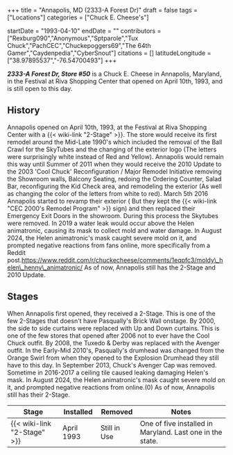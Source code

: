 +++
title = "Annapolis, MD (2333-A Forest Dr)"
draft = false
tags = ["Locations"]
categories = ["Chuck E. Cheese's"]


startDate = "1993-04-10"
endDate = ""
contributors = ["Rexburg090","Anonymous","Sptparole","Tux Chuck","PachCEC","Chuckepoggers69","The 64th Gamer","Caydenpedia","CyberSnout"]
citations = []
latitudeLongitude = ["38.97895537","-76.54700493"]
+++

***2333-A Forest Dr, Store #50*** is a Chuck E. Cheese in Annapolis, Maryland, in the Festival at Riva Shopping Center that opened on April 10th, 1993, and is still open to this day.

## History

Annapolis opened on April 10th, 1993, at the Festival at Riva Shopping Center with a {{< wiki-link "2-Stage" >}}. The store would receive its first remodel around the Mid-Late 1990's which included the removal of the Ball Crawl for the SkyTubes and the changing of the exterior logo (The letters were surprisingly white instead of Red and Yellow). Annapolis would remain this way until Summer of 2011 when they would receive the 2010 Update to the 2003 'Cool Chuck' Reconfiguration / Major Remodel Initiative removing the Showroom walls, Balcony Seating, redoing the Ordering Counter, Salad Bar, reconfiguring the Kid Check area, and remodeling the exterior (As well as changing the color of the letters from white to red). March 5th 2016 Annapolis started to revamp their exterior ( But they kept the {{< wiki-link "CEC 2000's Remodel Program" >}} sign) and then replaced their Emergency Exit Doors in the showroom. During this process the Skytubes were removed. In 2019 a water leak would occur above the Helen animatronic, causing its mask to collect mold and water damage. In August 2024, the Helen animatronic's mask caught severe mold on it, and prompted negative reactions from fans online, more specifically from a Reddit post.https://www.reddit.com/r/chuckecheese/comments/1eqpfc3/moldy\_helen\_henny\_animatronic/ As of now, Annapolis still has the 2-Stage and 2010 Update.

## Stages

When Annapolis first opened, they received a 2-Stage. This is one of the few 2-Stages that doesn't have Pasqually's Brick Wall onstage. By 2000, the side to side curtains were replaced with Up and Down curtains. This is one of the few stores that opened after 2006 not to ever have the Cool Chuck outfit. By 2008, the Tuxedo &amp; Derby was replaced with the Avenger outfit. In the Early-Mid 2010's, Pasqually's drumhead was changed from the Orange Swirl from when they opened to the Explosion Drumhead they still have to this day. In September 2013, Chuck's Avenger Cap was removed. Sometime in 2016-2017 a ceiling tile caused leaking damaging Helen's mask. In August 2024, the Helen animatronic's mask caught severe mold on it, and prompted negative reactions from online.(0) As of now, Annapolis still has their 2-Stage.

| Stage                             | Installed  | Removed      | Notes                                                     |
|-----------------------------------|------------|--------------|-----------------------------------------------------------|
| {{< wiki-link "2-Stage" >}} | April 1993 | Still in Use | One of five installed in Maryland. Last one in the state. |